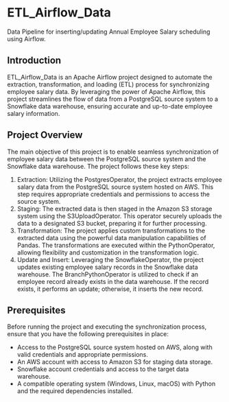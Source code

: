 
# ETL_Airflow_Data
Data Pipeline for inserting/updating Annual Employee Salary scheduling using Airflow.

## Introduction

ETL_Airflow_Data is an Apache Airflow project designed to automate the extraction, transformation, and loading (ETL) process for synchronizing employee salary data. By leveraging the power of Apache Airflow, this project streamlines the flow of data from a PostgreSQL source system to a Snowflake data warehouse, ensuring accurate and up-to-date employee salary information.

## Project Overview

The main objective of this project is to enable seamless synchronization of employee salary data between the PostgreSQL source system and the Snowflake data warehouse. The project follows these key steps:

1. Extraction: Utilizing the PostgresOperator, the project extracts employee salary data from the PostgreSQL source system hosted on AWS. This step requires appropriate credentials and permissions to access the source system.
2. Staging: The extracted data is then staged in the Amazon S3 storage system using the S3UploadOperator. This operator securely uploads the data to a designated S3 bucket, preparing it for further processing.
3. Transformation: The project applies custom transformations to the extracted data using the powerful data manipulation capabilities of Pandas. The transformations are executed within the PythonOperator, allowing flexibility and customization in the transformation logic.
4. Update and Insert: Leveraging the SnowflakeOperator, the project updates existing employee salary records in the Snowflake data warehouse. The BranchPythonOperator is utilized to check if an employee record already exists in the data warehouse. If the record exists, it performs an update; otherwise, it inserts the new record.


## Prerequisites

Before running the project and executing the synchronization process, ensure that you have the following prerequisites in place:

- Access to the PostgreSQL source system hosted on AWS, along with valid credentials and appropriate permissions.
- An AWS account with access to Amazon S3 for staging data storage.
- Snowflake account credentials and access to the target data warehouse.
- A compatible operating system (Windows, Linux, macOS) with Python and the required dependencies installed.








